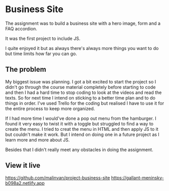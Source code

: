 # Business Site

The assignment was to build a business site with a hero image, form and a FAQ accordion.

It was the first project to include JS.

I quite enjoyed it but as always there's always more things you want to do but time limits how far you can go. 
## The problem

My biggest issue was planning. I got a bit excited to start the project so I didn't go through the course material completely before starting to code and then I had a hard time to stop coding to look at the videos and read the texts. So for next time I intend on sticking to a better time plan and to do things in order. I've used Trello for the coding but realised I have to use it for the entire process to keep more organized. 

If I had more time I would've done a pop out menu from the hamburger. I found it very easy to twist it with a toggle but struggled to find a way to create the menu. I tried to creat the menu in HTML and then apply JS to it but couldn't make it work. But I intend on doing one in a future project as I learn more and more about JS.

Besides that I didn't really meet any obstacles in doing the assignment. 

## View it live
https://github.com/malinvan/project-business-site
https://gallant-meninsky-b098a2.netlify.app 